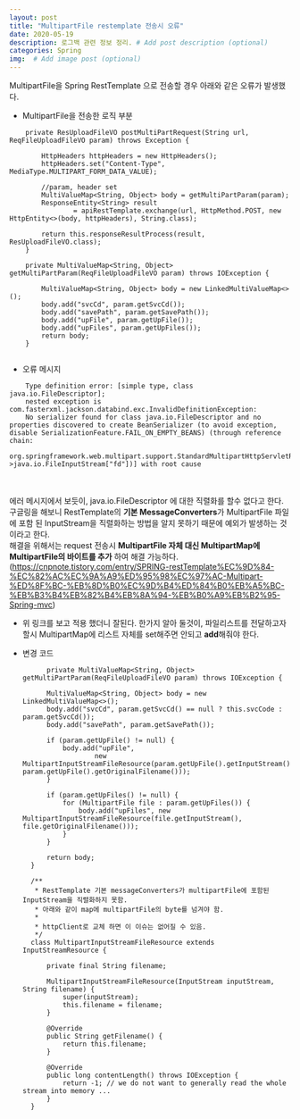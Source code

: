 ```yaml
---
layout: post
title: "MultipartFile restemplate 전송시 오류"
date: 2020-05-19
description: 로그백 관련 정보 정리. # Add post description (optional)
categories: Spring
img:  # Add image post (optional)
---
```


MultipartFile을 Spring RestTemplate 으로 전송할 경우 아래와 같은 오류가 발생했다.  

* MultipartFile을 전송한 로직 부분
```
    private ResUploadFileVO postMultiPartRequest(String url, ReqFileUploadFileVO param) throws Exception {

        HttpHeaders httpHeaders = new HttpHeaders();
        httpHeaders.set("Content-Type", MediaType.MULTIPART_FORM_DATA_VALUE);

        //param, header set
        MultiValueMap<String, Object> body = getMultiPartParam(param);
        ResponseEntity<String> result
                = apiRestTemplate.exchange(url, HttpMethod.POST, new HttpEntity<>(body, httpHeaders), String.class);

        return this.responseResultProcess(result, ResUploadFileVO.class);
    }

    private MultiValueMap<String, Object> getMultiPartParam(ReqFileUploadFileVO param) throws IOException {

        MultiValueMap<String, Object> body = new LinkedMultiValueMap<>();
        body.add("svcCd", param.getSvcCd());
        body.add("savePath", param.getSavePath());
        body.add("upFile", param.getUpFile());
        body.add("upFiles", param.getUpFiles());
        return body;
    }
    
```

* 오류 메시지
```
    Type definition error: [simple type, class java.io.FileDescriptor]; 
    nested exception is com.fasterxml.jackson.databind.exc.InvalidDefinitionException: 
    No serializer found for class java.io.FileDescriptor and no properties discovered to create BeanSerializer (to avoid exception, disable SerializationFeature.FAIL_ON_EMPTY_BEANS) (through reference chain: 
    org.springframework.web.multipart.support.StandardMultipartHttpServletRequest$StandardMultipartFile["inputStream"]->java.io.FileInputStream["fd"])] with root cause
```
 <br><br>
  에러 메시지에서 보듯이, java.io.FileDescriptor 에 대한 직렬화를 할수 없다고 한다.  
  구글링을 해보니 RestTemplate의 **기본 MessageConverters**가 MultipartFile 파일에 포함 된 InputStream을 직렬화하는 방법을 알지 못하기 때문에 예외가 발생하는 것이라고 한다.  
  해결을 위해서는 request 전송시 **MultipartFile 자체 대신 MultipartMap에 MultipartFile의 바이트를 추가** 하여 해결 가능하다.  
  (https://cnpnote.tistory.com/entry/SPRING-restTemplate%EC%9D%84-%EC%82%AC%EC%9A%A9%ED%95%98%EC%97%AC-Multipart-%ED%8F%BC-%EB%8D%B0%EC%9D%B4%ED%84%B0%EB%A5%BC-%EB%B3%B4%EB%82%B4%EB%8A%94-%EB%B0%A9%EB%B2%95-Spring-mvc)  
    
* 위 링크를 보고 적용 했더니 잘된다. 한가지 알아 둘것이, 파일리스트를 전달하고자 할시 MultipartMap에 리스트 자체를 set해주면 안되고 **add**해줘야 한다.  

* 변경 코드
  ```
        private MultiValueMap<String, Object> getMultiPartParam(ReqFileUploadFileVO param) throws IOException {

        MultiValueMap<String, Object> body = new LinkedMultiValueMap<>();
        body.add("svcCd", param.getSvcCd() == null ? this.svcCode : param.getSvcCd());
        body.add("savePath", param.getSavePath());

        if (param.getUpFile() != null) {
            body.add("upFile",
                    new MultipartInputStreamFileResource(param.getUpFile().getInputStream(), param.getUpFile().getOriginalFilename()));
        }

        if (param.getUpFiles() != null) {
            for (MultipartFile file : param.getUpFiles()) {
                body.add("upFiles", new MultipartInputStreamFileResource(file.getInputStream(), file.getOriginalFilename()));
            }
        }

        return body;
    }

    /**
     * RestTemplate 기본 messageConverters가 multipartFile에 포함된 InputStream을 직렬화하지 못함.
     * 아래와 같이 map에 multipartFile의 byte를 넘겨야 함.
     *
     * httpClient로 교체 하면 이 이슈는 없어질 수 있음.
     */
    class MultipartInputStreamFileResource extends InputStreamResource {

        private final String filename;

        MultipartInputStreamFileResource(InputStream inputStream, String filename) {
            super(inputStream);
            this.filename = filename;
        }

        @Override
        public String getFilename() {
            return this.filename;
        }

        @Override
        public long contentLength() throws IOException {
            return -1; // we do not want to generally read the whole stream into memory ...
        }
    }
  ```